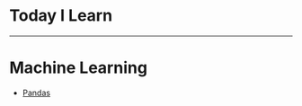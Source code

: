 # Today I Learn
---
# Machine Learning
* [Pandas](https://github.com/JAEHYUNYUK/python/blob/main/Pandas/Pandas.md)
